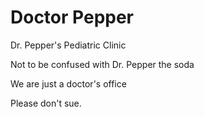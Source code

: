 # Doctor Pepper
Dr. Pepper's Pediatric Clinic

Not to be confused with Dr. Pepper the soda

We are just a doctor's office

Please don't sue.
